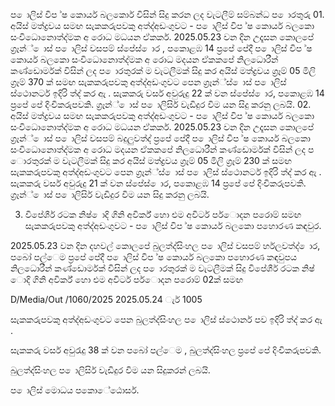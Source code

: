 ප ොලිස් විප ්ෂ කොර්ය බලකොර් විසින් සිදු කරන ලද වැටලීම් සම්බන්ධ ප ොරතුරු 01. අයිස් මත්ද්‍රවය සමඟ සැකකරුපවකු අත්ද්‍අඩංගුවට - ප ොලිස් විප ්ෂ කොර්ය බලකො සංවිධොනොත්ද්‍මක අ රොධ මධයන ඒකකර්. 2025.05.23 වන දින උදෑසන කොලපේ ග්‍රෑන්් ොස් ප ොලිස් වසපම් ස්පේස් ොර , පකොළඹ 14 ප්‍රපේ පේදී ප ොලිස් විප ්ෂ කොර්ය බලකො සංවිධොනොත්ද්‍මක අ රොධ මදයන ඒකකපේ නිලධොරීන් කණ්ඩොර්මක් විසින් ලද ප ොරතුරක් ම වැටලීමක් සිදු කර අයිස් මත්ද්‍රවය ග්‍රෑම් 05 මිලි ග්‍රෑම් 370 ක් සමඟ සැකකරුපවකු අත්ද්‍අඩංගුවට පෙන ග්‍රෑන්්ස් ොස් ප ොලිස් ස්ථොනර්ට ඉදිරි ත්ද්‍ කර ඇ . සැකකරු වර්ස අවුරුදු 22 ක් වන ස්පේස් ොර, පකොළඹ 14 ප්‍රපේ පේ දිංචිකරුපවකි. ග්‍රෑන්් ොස් ප ොලිසිර් වැඩිදුර විම යන සිදු කරනු ලබයි. 02. අයිස් මත්ද්‍රවය සමඟ සැකකරුපවකු අත්ද්‍අඩංගුවට - ප ොලිස් විප ්ෂ කොර්ය බලකො සංවිධොනොත්ද්‍මක අ රොධ මධයන ඒකකර්. 2025.05.23 වන දින උදෑසන කොලපේ ග්‍රෑන්් ොස් ප ොලිස් වසපම් බදුලුවත්ද්‍ ප්‍රපේ පේදී ප ොලිස් විප ්ෂ කොර්ය බලකො සංවිධොනොත්ද්‍මක අ රොධ මදයන ඒකකපේ නිලධොරීන් කණ්ඩොර්මක් විසින් ලද ප ොරතුරක් ම වැටලීමක් සිදු කර අයිස් මත්ද්‍රවය ග්‍රෑම් 05 මිලි ග්‍රෑම් 230 ක් සමඟ සැකකරුපවකු අත්ද්‍අඩංගුවට පෙන ග්‍රෑන්්ස් ොස් ප ොලිස් ස්ථොනර්ට ඉදිරි ත්ද්‍ කර ඇ . සැකකරු වර්ස අවුරුදු 21 ක් වන ස්පේස් ොර, පකොළඹ 14 ප්‍රපේ පේ දිංචිකරුපවකි. ග්‍රෑන්් ොස් ප ොලිසිර් වැඩිදුර විම යන සිදු කරනු ලබයි.

03. විපේශීර් රටක නිෂ් ොදි ගිනි අවිර්ක් හො එම අවිර්ට පර්ොදන පරොම් සමඟ සැකකරුපවකු අත්ද්‍අඩංගුවට - ප ොලිස් විප ්ෂ කොර්ය බලකො පහොරණ කඳවුර.

2025.05.23 වන දින දහවල් කොලපේ බුලත්ද්‍සිංහල ප ොලිස් වසපම් ර්හලවත්ද්‍ ොර, පබෝ පල්ෙම ප්‍රපේ පේදී ප ොලිස් විප ්ෂ කොර්ය බලකො පහොරණ කඳවුපය නිලධොරීන් කණ්ඩොර්මක් විසින් ලද ප ොරතුරක් ම වැටලීමක් සිදු විපේශීර් රටක නිෂ් ොදි ගිනි අවිර්ක් හො එම අවිර්ට පර්ොදන පරොම් 02ක් සමඟ

D/Media/Out /1060/2025 2025.05.24 ැර් 1005

සැකකරුපවකු අත්ද්‍අඩංගුවට පෙන බුලත්ද්‍සිංහල ප ොලිස් ස්ථොනර් පව ඉදිරි ත්ද්‍ කර ඇ .

සැකකරු වර්ස අවුරැදු 38 ක් වන පබෝ පල්ෙම , බුලත්ද්‍සිංහල ප්‍රපේ පේ දිංචිකරුපවකි.

බුලත්ද්‍සිංහල ප ොලිසිර් වැඩිදුර විම යන සිදුකරන් ලබයි.

ප ොලිස් මොධය පකොේඨොසර්.